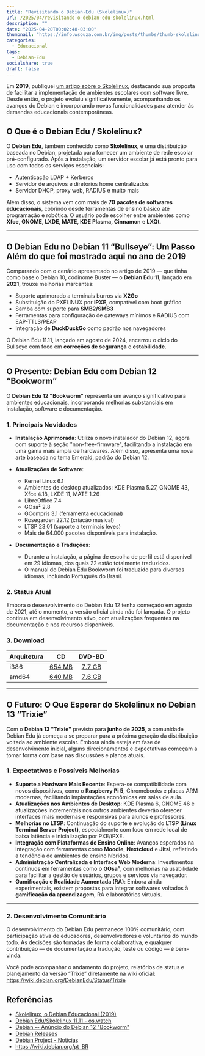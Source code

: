 ```yaml
---
title: "Revisitando o Debian-Edu (Skolelinux)"
url: /2025/04/revisitando-o-debian-edu-skolelinux.html
description: ""
date: "2025-04-20T00:02:48-03:00"
thumbnail: "https://info.wsouza.com.br/img/posts/thumbs/thumb-skolelinux.png"
categories:
  - Educacional
tags:
  - Debian-Edu
socialshare: true
draft: false
---
```

Em **2019**, publiquei <a href="https://info.wsouza.com.br/2019/10/skolelinux-o-debian-educacional.html" target="_blank">um artigo sobre o Skolelinux</a>, destacando sua proposta de facilitar a implementação de ambientes escolares com software livre. Desde então, o projeto evoluiu significativamente, acompanhando os avanços do Debian e incorporando novas funcionalidades para atender às demandas educacionais contemporâneas.
<!--more-->
## O Que é o Debian Edu / Skolelinux?

O **Debian Edu**, também conhecido como **Skolelinux**, é uma distribuição baseada no Debian, projetada para fornecer um ambiente de rede escolar pré-configurado. Após a instalação, um servidor escolar já está pronto para uso com todos os serviços essenciais:

- Autenticação LDAP + Kerberos  
- Servidor de arquivos e diretórios home centralizados  
- Servidor DHCP, proxy web, RADIUS e muito mais  

Além disso, o sistema vem com mais de **70 pacotes de softwares educacionais**, cobrindo desde ferramentas de ensino básico até programação e robótica. O usuário pode escolher entre ambientes como **Xfce, GNOME, LXDE, MATE, KDE Plasma, Cinnamon** e **LXQt**.

---

## O Debian Edu no Debian 11 “Bullseye”: Um Passo Além do que foi mostrado aqui no ano de 2019

Comparando com o cenário apresentado no artigo de 2019 — que tinha como base o Debian 10, codinome Buster — o **Debian Edu 11**, lançado em **2021**, trouxe melhorias marcantes:

- Suporte aprimorado a terminais burros via **X2Go**  
- Substituição do PXELINUX por **iPXE**, compatível com boot gráfico  
- Samba com suporte para **SMB2/SMB3**  
- Ferramentas para configuração de gateways mínimos e RADIUS com EAP-TTLS/PEAP  
- Integração de **DuckDuckGo** como padrão nos navegadores  

O Debian Edu 11.11, lançado em agosto de 2024, encerrou o ciclo do Bullseye com foco em **correções de segurança** e **estabilidade**.

---

## O Presente: Debian Edu com Debian 12 “Bookworm”

O **Debian Edu 12 "Bookworm"** representa um avanço significativo para ambientes educacionais, incorporando melhorias substanciais em instalação, software e documentação.

### 1. Principais Novidades

- **Instalação Aprimorada**: Utiliza o novo instalador do Debian 12, agora com suporte à seção "non-free-firmware", facilitando a instalação em uma gama mais ampla de hardwares. Além disso, apresenta uma nova arte baseada no tema Emerald, padrão do Debian 12.

- **Atualizações de Software**:
  - Kernel Linux 6.1
  - Ambientes de desktop atualizados: KDE Plasma 5.27, GNOME 43, Xfce 4.18, LXDE 11, MATE 1.26
  - LibreOffice 7.4
  - GOsa² 2.8
  - GCompris 3.1 (ferramenta educacional)
  - Rosegarden 22.12 (criação musical)
  - LTSP 23.01 (suporte a terminais leves)
  - Mais de 64.000 pacotes disponíveis para instalação.

- **Documentação e Traduções**:

  - Durante a instalação, a página de escolha de perfil está disponível em 29 idiomas, dos quais 22 estão totalmente traduzidos.
  - O manual do Debian Edu Bookworm foi traduzido para diversos idiomas, incluindo Português do Brasil.

### 2. Status Atual

Embora o desenvolvimento do Debian Edu 12 tenha começado em agosto de 2021, até o momento, a versão oficial ainda não foi lançada. O projeto continua em desenvolvimento ativo, com atualizações frequentes na documentação e nos recursos disponíveis.

### 3. Download

| Arquitetura| CD | DVD-BD |
:------ | :------: | :------: |
 i386 | [ 654 MB](https://get.debian.org/cdimage/release/current/i386/iso-cd/debian-edu-12.10.0-i386-netinst.iso) | [ 7.7 GB](https://get.debian.org/cdimage/release/current/i386/iso-bd/debian-edu-12.10.0-i386-BD-1.iso) | 
 amd64 | [ 640 MB](https://get.debian.org/cdimage/release/current/amd64/iso-cd/debian-edu-12.10.0-amd64-netinst.iso) | [ 7.6 GB](https://get.debian.org/cdimage/release/current/amd64/iso-bd/debian-edu-12.10.0-amd64-BD-1.iso) | 
---

## O Futuro: O Que Esperar do Skolelinux no Debian 13 “Trixie”

Com o **Debian 13 "Trixie"** previsto para **junho de 2025**, a comunidade Debian Edu já começa a se preparar para a próxima geração da distribuição voltada ao ambiente escolar. Embora ainda esteja em fase de desenvolvimento inicial, alguns direcionamentos e expectativas começam a tomar forma com base nas discussões e planos atuais.

### 1. Expectativas e Possíveis Melhorias

- **Suporte a Hardware Mais Recente**: Espera-se compatibilidade com novos dispositivos, como o **Raspberry Pi 5**, Chromebooks e placas ARM modernas, facilitando implantações econômicas em salas de aula.  
- **Atualizações nos Ambientes de Desktop**: KDE Plasma 6, GNOME 46 e atualizações incrementais nos outros ambientes deverão oferecer interfaces mais modernas e responsivas para alunos e professores.  
- **Melhorias no LTSP**: Continuação do suporte e evolução do **LTSP (Linux Terminal Server Project)**, especialmente com foco em rede local de baixa latência e inicialização por PXE/iPXE.  
- **Integração com Plataformas de Ensino Online**: Avanços esperados na integração com ferramentas como **Moodle**, **Nextcloud** e **Jitsi**, refletindo a tendência de ambientes de ensino híbridos.  
- **Administração Centralizada e Interface Web Moderna**: Investimentos contínuos em ferramentas como o **GOsa²**, com melhorias na usabilidade para facilitar a gestão de usuários, grupos e serviços via navegador.  
- **Gamificação e Realidade Aumentada (RA)**: Embora ainda experimentais, existem propostas para integrar softwares voltados à **gamificação da aprendizagem**, RA e laboratórios virtuais.  

---

### 2. Desenvolvimento Comunitário

O desenvolvimento do Debian Edu permanece 100% comunitário, com participação ativa de educadores, desenvolvedores e voluntários do mundo todo. As decisões são tomadas de forma colaborativa, e qualquer contribuição — de documentação a tradução, teste ou código — é bem-vinda.

Você pode acompanhar o andamento do projeto, relatórios de status e planejamento da versão “Trixie” diretamente na wiki oficial: <a href="https://wiki.debian.org/DebianEdu/Status/Trixie" target="_blank">https://wiki.debian.org/DebianEdu/Status/Trixie</a>

## Referências

- <a href="https://info.wsouza.com.br/2019/10/skolelinux-o-debian-educacional.html" target="_blank">Skolelinux, o Debian Educacional (2019)</a>  
- <a href="https://os.watch/skolelinux/11.11" target="_blank">Debian Edu/Skolelinux 11.11 - os.watch</a>  
- <a href="https://www.debian.org/News/2023/20230610.pt.html" target="_blank">Debian -- Anúncio do Debian 12 "Bookworm"</a>  
- <a href="https://www.debian.org/releases/bookworm/" target="_blank">Debian Releases</a>  
- <a href="https://www.debian.org/News/2021/20210815.pt.html" target="_blank">Debian Project - Notícias</a>  
- <a href="https://wiki.debian.org/pt_BR/DebianEdu" target="_blank">https://wiki.debian.org/pt_BR</a>  


